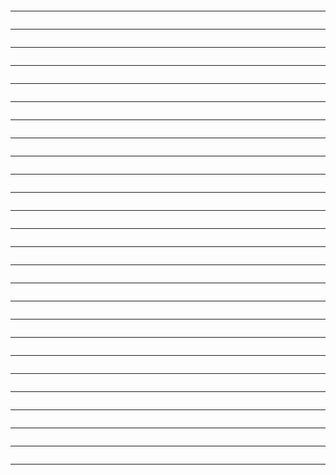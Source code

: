 



```bash

```

________________________________________________________________________________________________




```bash

```

________________________________________________________________________________________________




```bash

```

________________________________________________________________________________________________




```bash

```

________________________________________________________________________________________________




```bash

```

________________________________________________________________________________________________




```bash

```

________________________________________________________________________________________________




```bash

```

________________________________________________________________________________________________




```bash

```

________________________________________________________________________________________________




```bash

```

________________________________________________________________________________________________




```bash

```

________________________________________________________________________________________________




```bash

```

________________________________________________________________________________________________




```bash

```

________________________________________________________________________________________________




```bash

```

________________________________________________________________________________________________




```bash

```

________________________________________________________________________________________________




```bash

```

________________________________________________________________________________________________




```bash

```

________________________________________________________________________________________________




```bash

```

________________________________________________________________________________________________




```bash

```

________________________________________________________________________________________________




```bash

```

________________________________________________________________________________________________




```bash

```

________________________________________________________________________________________________




```bash

```

________________________________________________________________________________________________




```bash

```

________________________________________________________________________________________________




```bash

```

________________________________________________________________________________________________




```bash

```

________________________________________________________________________________________________




```bash

```

________________________________________________________________________________________________




```bash

```

________________________________________________________________________________________________
